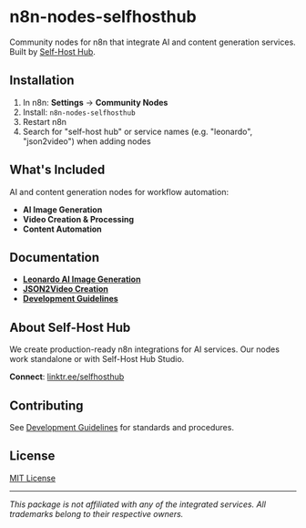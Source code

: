 # n8n-nodes-selfhosthub

Community nodes for n8n that integrate AI and content generation services. Built by [Self-Host Hub](https://linktr.ee/selfhosthub).

## Installation

1. In n8n: **Settings** → **Community Nodes**
2. Install: `n8n-nodes-selfhosthub`
3. Restart n8n
4. Search for "self-host hub" or service names (e.g. "leonardo", "json2video") when adding nodes

## What's Included

AI and content generation nodes for workflow automation:

- **AI Image Generation**
- **Video Creation & Processing** 
- **Content Automation**

## Documentation

- **[Leonardo AI Image Generation](docs/CreateLeonardoImage/DOCUMENTATION.md)**
- **[JSON2Video Creation](docs/CreateJ2vMovie/DOCUMENTATION.md)**
- **[Development Guidelines](docs/DEVELOPMENT_GUIDELINES.md)**

## About Self-Host Hub

We create production-ready n8n integrations for AI services. Our nodes work standalone or with Self-Host Hub Studio.

**Connect**: [linktr.ee/selfhosthub](https://linktr.ee/selfhosthub)

## Contributing

See [Development Guidelines](docs/DEVELOPMENT_GUIDELINES.md) for standards and procedures.

## License

[MIT License](LICENSE)

---

*This package is not affiliated with any of the integrated services. All trademarks belong to their respective owners.*